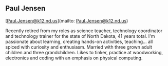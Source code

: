 ## Paul Jensen[Paul.Jensen@k12.nd.us](mailto: Paul.Jensen@k12.nd.us)Recently retired from my roles as science teacher, technology coordinator and technology trainer for the state of North Dakota, 41 years total. I'm passionate about learning, creating hands-on activities, teaching... all spiced with curiosity and enthusiasm.  Married with three grown adult children and three grandchildren. Likes to tinker, practice at woodworking, electronics and coding with an emphasis on physical computing. 